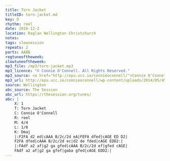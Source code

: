 ```yaml
---
title: Torn Jacket
titleID: torn-jacket.md
key: D
rhythm: reel
date: 2016-12-2
location: Raglan Wellington Christchurch
notes:
tags: slowsession
repeats: 2 
parts: AABB 
regtuneoftheweek:
slowtuneoftheweek:
mp3_file: /mp3/torn-jacket.mp3
mp3_licence: "© Connie O'Connell. All Rights Reserved."
mp3_source: <a href="http://epu.ucc.ie/connieoconnell/">Connie O'Connell</a>
mp3_url: http://epu.ucc.ie/connieoconnell/wp-content/uploads/2014/05/45-Torn-Jacket.mp3
source: Wellington
abc_source: The Session
abc_url: https://thesession.org/tunes/
abc: |
    X: 1
    T: Torn Jacket
    C: Connie O'Connell
    R: reel
    M: 4/4
    L: 1/8
    K: Dmaj
    |:F2FA d2 ed|cAAA B/2c/2d eA|FEFA dfed|cAGE ED D2|
    F2FA dfed|cAAA B/2c/2d ec|d2 de fded|cAGE EDD2:|
    |:FAdf a2 af|g2 ga gfed|cAAA B/2c/2d ef|gfed cAGE|
    FAdf a2 af|g2 ga gfef|gaba gfed|cAGE EDD2:|
---
```

